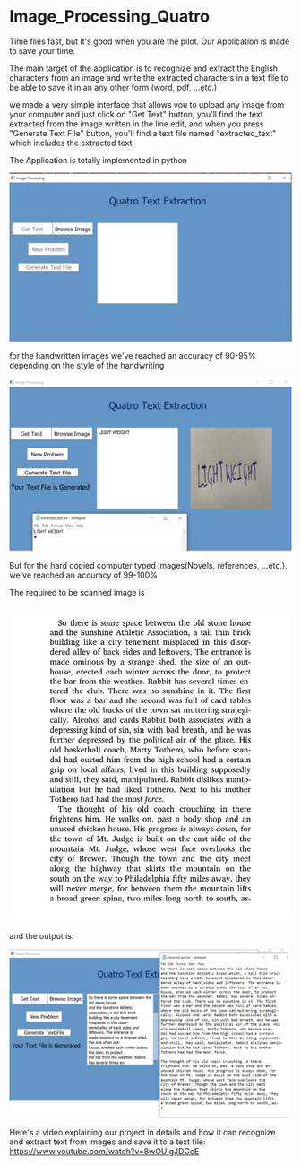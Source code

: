 # Image_Processing_Quatro

Time flies fast, but it's good when you are the pilot.
Our Application is made to save your time.

The main target of the application is to recognize and extract the English characters from an image and write the extracted characters in a text file to be able to save it in an any other form (word, pdf, ...etc.)

we made a very simple interface that allows you to upload any image from your computer and just click on "Get Text" button, you'll find the text extracted from the image written in the line edit, and when you press "Generate Text File" button, you'll find a text file named "extracted_text" which includes the extracted text.

The Application is totally implemented in python

![](screenshots/1.png)

for the handwritten images we've reached an accuracy of 90-95% depending on the style of the handwriting

![](screenshots/lightweight.png)

But for the hard copied computer typed images(Novels, references, ...etc.), we've reached an accuracy of 99-100%

The required to be scanned image is

![](Examples/english2.jpg)

and the output is:

![](screenshots/english2out.png)

Here's a video explaining our project in details and how it can recognize and extract text from images and save it to a text file: https://www.youtube.com/watch?v=8wOUIgJDCcE



